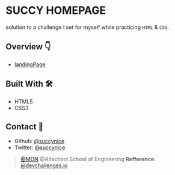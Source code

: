 # SUCCY HOMEPAGE

solution to a challenge I set for myself while practicing `HTML` & `CSS`.

## Overview 👇
  - [landingPage](./img/myPage.png)

## Built With 🛠
  * HTML5
  * CSS3

## Contact 🤙
  - Github: [@succynice](https://github.com/Succynice)
  - Twitter: [@succynice](https://twitter.com/succynice)


> [@MDN](https://developer.mozilla.org/)
> @Altschool School of Engineering
> **Refference:** [ @devchallenges.io](https://blogs.devchallenges.io/posts/tJ26U8MhZTPgBSRSwpqr)

